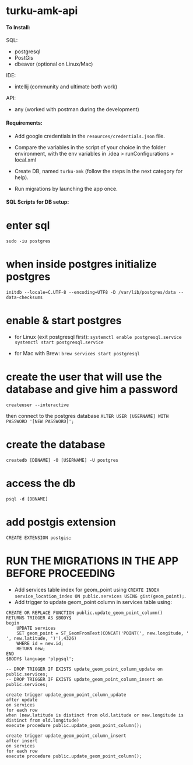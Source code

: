 # turku-amk-api



#### To Install:

SQL:
- postgresql
- PostGis
- dbeaver (optional on Linux/Mac)

IDE:
- intellij (community and ultimate both work)

API:
- any (worked with postman during the development)


#### Requirements:

- Add google credentials in the `resources/credentials.json` file.

- Compare the variables in the script of your choice in the folder environment, with the env variables in .idea > runConfigurations > local.xml

- Create DB, named `turku-amk` (follow the steps in the next category for help).

- Run migrations by launching the app once.



#### SQL Scripts for DB setup:

# enter sql
`sudo -iu postgres`

# when inside postgres initialize postgres
`initdb --locale=C.UTF-8 --encoding=UTF8 -D /var/lib/postgres/data --data-checksums`

# enable & start postgres
- for Linux (exit postgresql first):
`systemctl enable postgresql.service`
`systemctl start postgresql.service`

- for Mac with Brew:
`brew services start postgresql`

# create the user that will use the database and give him a password
`createuser --interactive`

then connect to the postgres database
`ALTER USER [USERNAME] WITH PASSWORD '[NEW PASSWORD]';`

# create the database
`createdb [DBNAME] -O [USERNAME] -U postgres`

# access the db
`psql -d [DBNAME]`

# add postgis extension
`CREATE EXTENSION postgis;`

# RUN THE MIGRATIONS IN THE APP BEFORE PROCEEDING

- Add services table index for geom_point using `CREATE INDEX service_location_index ON public.services USING gist(geom_point);`.
- Add trigger to update geom_point column in services table using:
```
CREATE OR REPLACE FUNCTION public.update_geom_point_column()
RETURNS TRIGGER AS $BODY$
begin
    UPDATE services
    SET geom_point = ST_GeomFromText(CONCAT('POINT(', new.longitude, ' ', new.latitude, ')'),4326)
    WHERE id = new.id;
    RETURN new;
END
$BODY$ language 'plpgsql';

-- DROP TRIGGER IF EXISTS update_geom_point_column_update on public.services;
-- DROP TRIGGER IF EXISTS update_geom_point_column_insert on public.services;

create trigger update_geom_point_column_update
after update
on services
for each row
when (new.latitude is distinct from old.latitude or new.longitude is distinct from old.longitude)
execute procedure public.update_geom_point_column();

create trigger update_geom_point_column_insert
after insert
on services
for each row
execute procedure public.update_geom_point_column();
```
